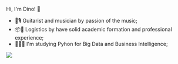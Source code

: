 <!--### Hi there 👋
-->

<!--
**dgrej/dgrej** is a ✨ _special_ ✨ repository because its `README.md` (this file) appears on your GitHub profile.

Here are some ideas to get you started:

- 🔭 I’m currently working on ...
- 🌱 I’m currently learning ...
- 👯 I’m looking to collaborate on ...
- 🤔 I’m looking for help with ...
- 💬 Ask me about ...
- 📫 How to reach me: ...
- 😄 Pronouns: ...
- ⚡ Fun fact: ...
-->

Hi, I'm Dino! 🦖

- 🎸🎙️ Guitarist and musician by passion of the music;
- 📦🚛 Logistics by have solid academic formation and professional experience;
- 👨🏽‍💻 I'm studying Pyhon for Big Data and Business Intelligence; 

![](https://s2.glbimg.com/qXLz8u5HauTjnDrWA-TN_OwFQ8s=/e.glbimg.com/og/ed/f/original/2019/01/04/gettyimages-865552540.jpg)

